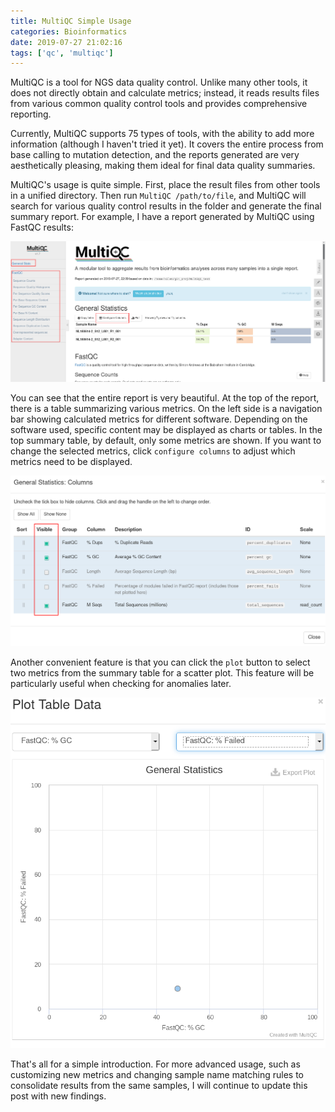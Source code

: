 ```yaml
---
title: MultiQC Simple Usage
categories: Bioinformatics
date: 2019-07-27 21:02:16
tags: ['qc', 'multiqc']
---
```


MultiQC is a tool for NGS data quality control. Unlike many other tools, it does not directly obtain and calculate metrics; instead, it reads results files from various common quality control tools and provides comprehensive reporting.
<!-- Abstract section -->
<!-- more -->

Currently, MultiQC supports 75 types of tools, with the ability to add more information (although I haven't tried it yet). It covers the entire process from base calling to mutation detection, and the reports generated are very aesthetically pleasing, making them ideal for final data quality summaries.

MultiQC's usage is quite simple. First, place the result files from other tools in a unified directory. Then run `MultiQC /path/to/file`, and MultiQC will search for various quality control results in the folder and generate the final summary report. For example, I have a report generated by MultiQC using FastQC results:

![](https://raw.githubusercontent.com/SilenWang/Gallary/master/multiqc_report.png)

You can see that the entire report is very beautiful. At the top of the report, there is a table summarizing various metrics. On the left side is a navigation bar showing calculated metrics for different software. Depending on the software used, specific content may be displayed as charts or tables. In the top summary table, by default, only some metrics are shown. If you want to change the selected metrics, click `configure columns` to adjust which metrics need to be displayed.

![](https://raw.githubusercontent.com/SilenWang/Gallary/master/multiqc_report_config.png)

Another convenient feature is that you can click the `plot` button to select two metrics from the summary table for a scatter plot. This feature will be particularly useful when checking for anomalies later.

![](https://raw.githubusercontent.com/SilenWang/Gallary/master/multiqc_report_plot.png)

That's all for a simple introduction. For more advanced usage, such as customizing new metrics and changing sample name matching rules to consolidate results from the same samples, I will continue to update this post with new findings.
